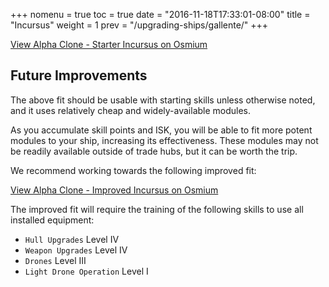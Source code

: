 +++
nomenu = true
toc = true
date = "2016-11-18T17:33:01-08:00"
title = "Incursus"
weight = 1
prev = "/upgrading-ships/gallente/"
+++

<object type="image/svg+xml" data="https://o.smium.org/api/convert/118512/svg/118512-alpha-clone---starter-incursus.svg?privatetoken=9194830677797765120"><a href="https://o.smium.org/loadout/private/118512/9194830677797765120">View Alpha Clone - Starter Incursus on Osmium</a></object>

## Future Improvements

The above fit should be usable with starting skills unless otherwise noted,
and it uses relatively cheap and widely-available modules.  

As you accumulate skill points and ISK, you will be able to fit more potent
modules to your ship, increasing its effectiveness.  These modules may not be
readily available outside of trade hubs, but it can be worth the trip.

We recommend working towards the following improved fit:

<object type="image/svg+xml" data="https://o.smium.org/api/convert/118513/svg/118513-alpha-clone---improved-incursus.svg?privatetoken=5817811791190687744"><a href="https://o.smium.org/loadout/private/118513/5817811791190687744">View Alpha Clone - Improved Incursus on Osmium</a></object>

The improved fit will require the training of the following skills to use all installed equipment:

* `Hull Upgrades` Level IV
* `Weapon Upgrades` Level IV
* `Drones` Level III
* `Light Drone Operation` Level I

